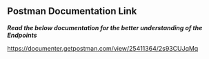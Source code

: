 ## Postman Documentation Link ##

***Read the below documentation for the better understanding of the Endpoints***

https://documenter.getpostman.com/view/25411364/2s93CUJqMq
